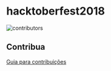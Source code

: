 # hacktoberfest2018

![contributors](https://img.shields.io/github/contributors/comunidadescampinas/hacktoberfest2018.svg "")

## Contribua
[Guia para contribuições](contribute.md)